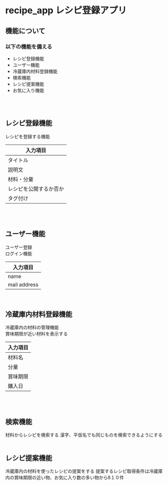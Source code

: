 # recipe_app レシピ登録アプリ

## 機能について
### 以下の機能を備える
- レシピ登録機能<br>
- ユーザー機能<br>
- 冷蔵庫内材料登録機能<br>
- 検索機能<br>
- レシピ提案機能<br>
- お気に入り機能
<br>
<br>

## レシピ登録機能
レシピを登録する機能


|入力項目|
|---|
|タイトル|
|説明文|
|材料・分量|
|レシピを公開するか否か|
|タグ付け|
<br>
<br>

## ユーザー機能
ユーザー登録<br>
ログイン機能<br>

|入力項目|
|-|
|name|
|mail address|
<br>


## 冷蔵庫内材料登録機能
冷蔵庫内の材料の管理機能<br>
賞味期限が近い材料を表示する

|入力項目|
|---|
|材料名|
|分量|
|賞味期限|
|購入日|
<br>
<br>

## 検索機能
材料からレシピを検索する
漢字、平仮名でも同じものを検索できるようにする
<br>
<br>

## レシピ提案機能
冷蔵庫内の材料を使ったレシピの提案をする
提案するレシピ取得条件は冷蔵庫内の賞味期限の近い物、お気に入り数の多い物からß１０件


